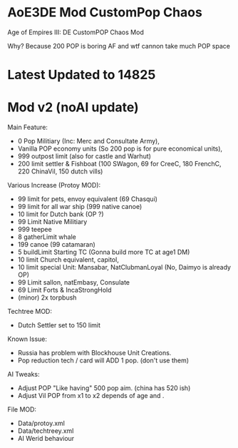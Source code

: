 # AoE3DE Mod CustomPop Chaos
Age of Empires III: DE CustomPOP Chaos Mod

Why? Because 200 POP is boring AF and wtf cannon take much POP space

# Latest Updated to 14825
# Mod v2 (noAI update)
Main Feature:
- 0 Pop Militiary (Inc: Merc and Consultate Army),
- Vanilla POP economy units (So 200 pop is for pure economical units),
- 999 outpost limit (also for castle and Warhut)
- 200 limit settler & Fishboat (100 SWagon, 69 for CreeC, 180 FrenchC, 220 ChinaVil, 150 dutch vills)

Various Increase (Protoy MOD):
- 99 limit for pets, envoy equivalent (69 Chasqui)
- 99 limit for all war ship (999 native canoe)
- 10 limit for Dutch bank (OP ?)
- 99 Limit Native Militiary
- 999 teepee
- 8 gatherLimit whale
- 199 canoe (99 catamaran)
- 5 buildLimit Starting TC (Gonna build more TC at age1 DM)
- 10 limit Church equivalent, capitol,
- 10 limit special Unit: Mansabar, NatClubmanLoyal (No, Daimyo is already OP)
- 99 Limit sallon, natEmbasy, Consulate
- 69 Limit Forts & IncaStrongHold
- (minor) 2x torpbush

Techtree MOD:
- Dutch Settler set to 150 limit

Known Issue:
- Russia has problem with Blockhouse Unit Creations.
- Pop reduction tech / card will ADD 1 pop. (don't use them)

AI Tweaks:
- Adjust POP "Like having" 500 pop aim. (china has 520 ish)
- Adjust Vil POP from x1 to x2 depends of age and .

File MOD:
- Data/protoy.xml
- Data/techtreey.xml
- AI Werid behaviour

